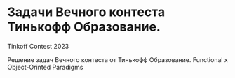 # Задачи Вечного контеста Тинькофф Образование.
Tinkoff Contest 2023 

Решение задач Вечного контеста от Тинькофф Образование. 
Functional x Object-Orinted Paradigms
